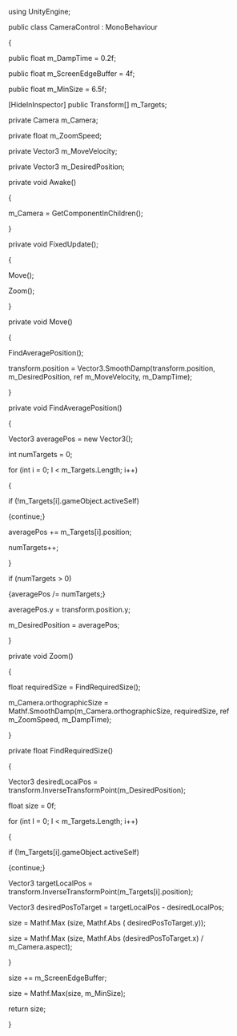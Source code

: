 using UnityEngine;

public class CameraControl : MonoBehaviour

{

public float m_DampTime = 0.2f;

public float m_ScreenEdgeBuffer = 4f;

public float m_MinSize = 6.5f;

[HideInInspector] public Transform[] m_Targets;

private Camera m_Camera;

private float m_ZoomSpeed;

private Vector3 m_MoveVelocity;

private Vector3 m_DesiredPosition;

private void Awake()

{

m_Camera = GetComponentInChildren<Camera>();

}

private void FixedUpdate();

{

Move();

Zoom();

}

private void Move()

{

FindAveragePosition();

transform.position = Vector3.SmoothDamp(transform.position, m_DesiredPosition, ref m_MoveVelocity, m_DampTime);

}

private void FindAveragePosition()

{

Vector3 averagePos = new Vector3();

int numTargets = 0;

for (int i = 0; I < m_Targets.Length; i++)

{

if (!m_Targets[i].gameObject.activeSelf)

{continue;}

averagePos += m_Targets[i].position;

numTargets++;

}

if (numTargets > 0)

{averagePos /= numTargets;}

averagePos.y = transform.position.y;

m_DesiredPosition = averagePos;

}

private void Zoom()

{

float requiredSize = FindRequiredSize();

m_Camera.orthographicSize = Mathf.SmoothDamp(m_Camera.orthographicSize, requiredSize, ref m_ZoomSpeed, m_DampTime);

}

private float FindRequiredSize()

{

Vector3 desiredLocalPos = transform.InverseTransformPoint(m_DesiredPosition);

float size = 0f;

for (int I = 0; I < m_Targets.Length; i++)

{

if (!m_Targets[i].gameObject.activeSelf)

{continue;}

Vector3 targetLocalPos = transform.InverseTransformPoint(m_Targets[i].position);

Vector3 desiredPosToTarget = targetLocalPos - desiredLocalPos;

size = Mathf.Max (size, Mathf.Abs ( desiredPosToTarget.y));

size = Mathf.Max (size, Mathf.Abs (desiredPosToTarget.x) / m_Camera.aspect);

}

size += m_ScreenEdgeBuffer;

size = Mathf.Max(size, m_MinSize);

return size;

}